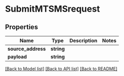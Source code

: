 # SubmitMTSMSrequest

## Properties
Name | Type | Description | Notes
------------ | ------------- | ------------- | -------------
**source_address** | **string** |  | 
**payload** | **string** |  | 

[[Back to Model list]](../../README.md#documentation-for-models) [[Back to API list]](../../README.md#documentation-for-api-endpoints) [[Back to README]](../../README.md)

